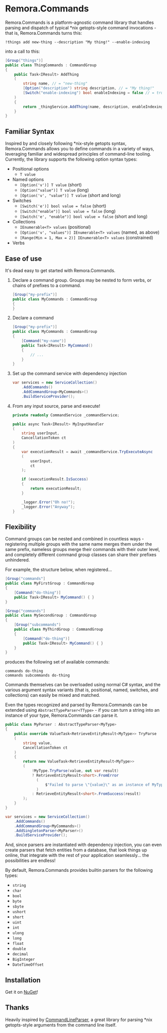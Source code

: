 Remora.Commands
===============

Remora.Commands is a platform-agnostic command library that handles parsing and
dispatch of typical *nix getopts-style command invocations - that is, 
Remora.Commands turns this:

```
!things add new-thing --description "My thing!" --enable-indexing
```

into a call to this:

```cs
[Group("things")]
public class ThingCommands : CommandGroup
{
    public Task<IResult> AddThing
    (
        string name, // = "new-thing"
        [Option("description") string description, // = "My thing!"
        [Switch("enable-indexing") bool enableIndexing = false // = true
    )
    {
        return _thingService.AddThing(name, description, enableIndexing);
    }
}
```

## Familiar Syntax
Inspired by and closely following *nix-style getopts syntax, Remora.Commands 
allows you to define commands in a variety of ways, leveraging familiar and 
widespread principles of command-line tooling. Currently, the library supports 
the following option syntax types:

  * Positional options
    - `T value`
  * Named options
    - `[Option('v')] T value` (short)
    - `[Option("value")] T value` (long)
    - `[Option('v', "value")] T value` (short and long)
  * Switches
    - `[Switch('e')] bool value = false` (short)
    - `[Switch("enable")] bool value = false` (long)
    - `[Switch('e', "enable")] bool value = false` (short and long)
  * Collections
    - `IEnumerable<T> values` (positional)
    - `[Option('v', "values")] IEnumerable<T> values` (named, as above)
    - `[Range(Min = 1, Max = 2)] IEnumerable<T> values` (constrained)
  * Verbs

## Ease of use
It's dead easy to get started with Remora.Commands.

  1. Declare a command group. Groups may be nested to form verbs, or chains of 
    prefixes to a command.
        ```cs
        [Group("my-prefix")]
        public class MyCommands : CommandGroup
        {
        }
        ```
  2. Declare a command
        ```cs
        [Group("my-prefix")]
        public class MyCommands : CommandGroup
        {
            [Command("my-name")]
            public Task<IResult> MyCommand()
            {
                // ...
            }
        }
        ```
  3. Set up the command service with dependency injection
        ```cs
        var services = new ServiceCollection()
            .AddCommands()
            .AddCommandGroup<MyCommands>()
            .BuildServiceProvider();
        ```
  4. From any input source, parse and execute!
        ```cs
        private readonly CommandService _commandService;

        public async Task<IResult> MyInputHandler
        (
            string userInput, 
            CancellationToken ct
        )
        {
            var executionResult = await _commandService.TryExecuteAsync
            (
                userInput,
                ct
            );

            if (executionResult.IsSuccess)
            {
                return executionResult;
            }

            _logger.Error("Oh no!");
            _logger.Error("Anyway");
        }
        ```

## Flexibility
Command groups can be nested and combined in countless ways - registering 
multiple groups with the same name merges them under the same prefix, nameless
groups merge their commands with their outer level, and completely different
command group classes can share their prefixes unhindered.

For example, the structure below, when registered...

```cs
[Group("commands"]
public class MyFirstGroup : CommandGroup 
{
    [Command("do-thing")]
    public Task<IResult> MyCommand() { }
}

[Group("commands"]
public class MySecondGroup : CommandGroup 
{
    [Group("subcommands")
    public class MyThirdGroup : CommandGroup
    {
        [Command("do-thing")]
        public Task<IResult> MyCommand() { }
    }
}
```

produces the following set of available commands:

```
commands do-thing
commands subcommands do-thing
```

Commands themselves can be overloaded using normal C# syntax, and the various
argument syntax variants (that is, positional, named, switches, and collections)
can easily be mixed and matched.

Even the types recognized and parsed by Remora.Commands can be extended using 
`AbstractTypeParser<TType>` - if you can turn a string into an instance of your
type, Remora.Commands can parse it.

```cs
public class MyParser : AbstractTypeParser<MyType>
{
    public override ValueTask<RetrieveEntityResult<MyType>> TryParse
    (
        string value, 
        CancellationToken ct
    )
    {
        return new ValueTask<RetrieveEntityResult<MyType>>
        (
            !MyType.TryParse(value, out var result)
            ? RetrieveEntityResult<short>.FromError
              (
                  $"Failed to parse \"{value}\" as an instance of MyType."
              )
            : RetrieveEntityResult<short>.FromSuccess(result)
        );
    }
}
```

```cs
var services = new ServiceCollection()
    .AddCommands()
    .AddCommandGroup<MyCommands>()
    .AddSingletonParser<MyParser>()
    .BuildServiceProvider();
```

And, since parsers are instantiated with dependency injection, you can even
create parsers that fetch entities from a database, that look things up online,
that integrate with the rest of your application seamlessly... the possibilities
are endless!

By default, Remora.Commands provides builtin parsers for the following types:
  * `string`
  * `char`
  * `bool`
  * `byte`
  * `sbyte`
  * `ushort`
  * `short`
  * `uint`
  * `int`
  * `ulong`
  * `long`
  * `float`
  * `double`
  * `decimal`
  * `BigInteger`
  * `DateTimeOffset`

## Installation
Get it on [NuGet][1]!

## Thanks
Heavily inspired by [CommandLineParser][2], a great library for parsing *nix
getopts-style arguments from the command line itself.


[1]: http://nuget.org/packages/Remora.Commands
[2]: https://github.com/commandlineparser/commandline
